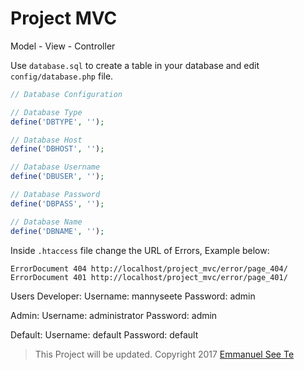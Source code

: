 # Project MVC
Model - View - Controller

Use `database.sql` to create a table in your database and edit `config/database.php` file.
```php
// Database Configuration

// Database Type
define('DBTYPE', '');

// Database Host
define('DBHOST', '');

// Database Username
define('DBUSER', '');

// Database Password
define('DBPASS', '');

// Database Name
define('DBNAME', '');
```

Inside `.htaccess` file change the URL of Errors, Example below:
```htaccess
ErrorDocument 404 http://localhost/project_mvc/error/page_404/
ErrorDocument 401 http://localhost/project_mvc/error/page_401/
```

Users
Developer:
  Username: mannyseete
  Password: admin
  
Admin:
  Username: administrator
  Password: admin
  
Default:
  Username: default
  Password: default

> This Project will be updated.
> Copyright 2017 [Emmanuel See Te](https://emmanuelseete.xyz)
